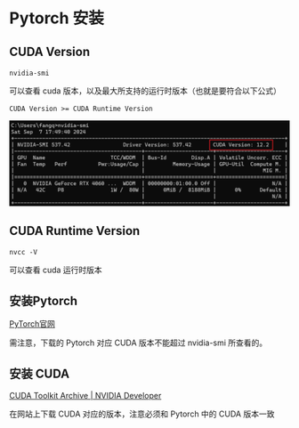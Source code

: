 # Pytorch 安装

## CUDA Version

```
nvidia-smi
```

可以查看 cuda 版本，以及最大所支持的运行时版本（也就是要符合以下公式）

```
CUDA Version >= CUDA Runtime Version
```

![image-20240907175028627](img/image-20240907175028627.png)

## CUDA Runtime Version

```
nvcc -V
```

可以查看 cuda 运行时版本

## 安装Pytorch

[PyTorch官网](https://pytorch.org/get-started/locally/)

需注意，下载的 Pytorch 对应 CUDA 版本不能超过 nvidia-smi 所查看的。

## 安装 CUDA

[CUDA Toolkit Archive | NVIDIA Developer](https://developer.nvidia.com/cuda-toolkit-archive)

在网站上下载 CUDA 对应的版本，注意必须和 Pytorch 中的 CUDA 版本一致

